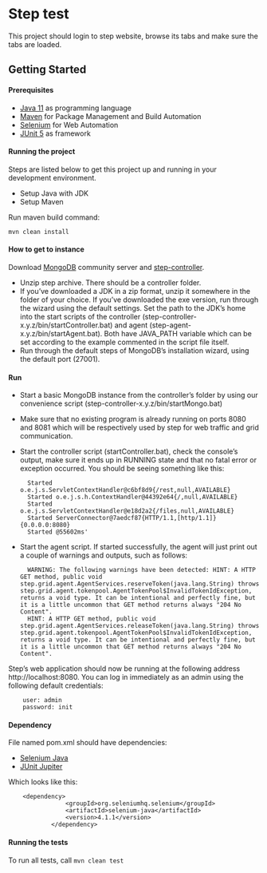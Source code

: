 # Step test
This project should login to step website, browse its tabs and make sure the tabs are loaded.
## Getting Started
#### Prerequisites
- [Java 11](https://www.oracle.com/java/technologies/downloads/#java18) as programming language
- [Maven](https://maven.apache.org) for Package Management and Build Automation
- [Selenium](https://www.selenium.dev) for Web Automation
- [JUnit 5](https://junit.org/junit5/docs/current/user-guide/) as framework

#### Running the project
Steps are listed below to get this project up and running in your development environment.
- Setup Java with JDK
- Setup Maven

Run maven build command:

    mvn clean install
    
#### How to get to instance
Download [MongoDB](https://www.mongodb.com/try/download/community) community server and [step-controller](https://github.com/exense/step/releases/tag/3.18.3).

- Unzip step archive. There should be a controller folder.
- If you’ve downloaded a JDK in a zip format, unzip it somewhere in the folder of your choice. If you’ve downloaded the exe version, run through the wizard using the default settings. Set the path to the JDK’s home into the start scripts of the controller (step-controller-x.y.z/bin/startController.bat) and agent (step-agent-x.y.z/bin/startAgent.bat). Both have JAVA_PATH variable which can be set according to the example commented in the script file itself.
- Run through the default steps of MongoDB’s installation wizard, using the default port (27001).
#### Run
- Start a basic MongoDB instance from the controller’s folder by using our convenience script (step-controller-x.y.z/bin/startMongo.bat)
- Make sure that no existing program is already running on ports 8080 and 8081 which will be respectively used by step for web traffic and grid communication.
- Start the controller script (startController.bat), check the console’s output, make sure it ends up in RUNNING state and that no fatal error or exception occurred. You should be seeing something like this:

        Started o.e.j.s.ServletContextHandler@c6bf8d9{/rest,null,AVAILABLE}
        Started o.e.j.s.h.ContextHandler@44392e64{/,null,AVAILABLE}
        Started o.e.j.s.ServletContextHandler@e18d2a2{/files,null,AVAILABLE}
        Started ServerConnector@7aedcf87{HTTP/1.1,[http/1.1]}{0.0.0.0:8080}
        Started @55602ms'
- Start the agent script. If started successfully, the agent will just print out a couple of warnings and outputs, such as follows:
    
        WARNING: The following warnings have been detected: HINT: A HTTP GET method, public void step.grid.agent.AgentServices.reserveToken(java.lang.String) throws step.grid.agent.tokenpool.AgentTokenPool$InvalidTokenIdException, returns a void type. It can be intentional and perfectly fine, but it is a little uncommon that GET method returns always "204 No Content".
        HINT: A HTTP GET method, public void step.grid.agent.AgentServices.releaseToken(java.lang.String) throws step.grid.agent.tokenpool.AgentTokenPool$InvalidTokenIdException, returns a void type. It can be intentional and perfectly fine, but it is a little uncommon that GET method returns always "204 No Content".
 Step’s web application should now be running at the following address http://localhost:8080. You can log in immediately as an admin using the following default credentials:
 
        user: admin
        password: init
#### Dependency
File named pom.xml should have dependencies:
- [Selenium Java](https://mvnrepository.com/artifact/org.seleniumhq.selenium/selenium-java)
- [JUnit Jupiter](https://mvnrepository.com/artifact/org.junit.jupiter/junit-jupiter-api)

Which looks like this:

        <dependency>
                    <groupId>org.seleniumhq.selenium</groupId>
                    <artifactId>selenium-java</artifactId>
                    <version>4.1.1</version>
                </dependency>
                
#### Running the tests
To run all tests, call `mvn clean test`
